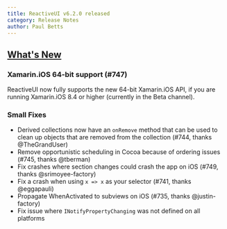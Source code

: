 ```yaml
---
title: ReactiveUI v6.2.0 released
category: Release Notes
author: Paul Betts
---
```


## [What's New](https://github.com/reactiveui/ReactiveUI/compare/6.1.0...6.2.0)

### Xamarin.iOS 64-bit support (#747)

ReactiveUI now fully supports the new 64-bit Xamarin.iOS API, if you are running Xamarin.iOS 8.4 or higher (currently in the Beta channel).

### Small Fixes
- Derived collections now have an `onRemove` method that can be used to clean up objects that are removed from the collection (#744, thanks @TheGrandUser)
- Remove opportunistic scheduling in Cocoa because of ordering issues (#745, thanks @tberman)
- Fix crashes where section changes could crash the app on iOS (#749, thanks @srimoyee-factory)
- Fix a crash when using `x => x` as your selector (#741, thanks @eggapauli)
- Propagate WhenActivated to subviews on iOS (#735, thanks @justin-factory)
- Fix issue where `INotifyPropertyChanging` was not defined on all platforms
